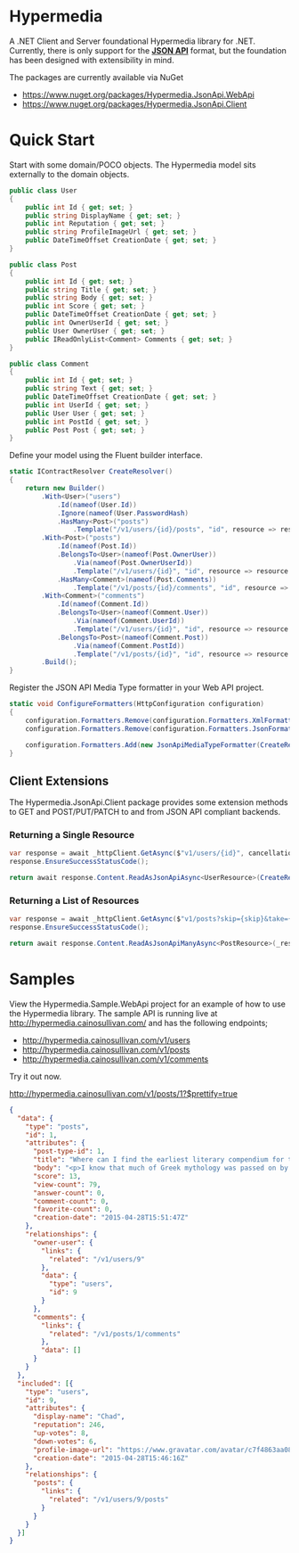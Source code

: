 # Hypermedia
A .NET Client and Server foundational Hypermedia library for .NET. Currently, there is only support 
for the [**JSON API**](http://jsonapi.org) format, but the foundation has been designed with extensibility 
in mind.

The packages are currently available via NuGet
* https://www.nuget.org/packages/Hypermedia.JsonApi.WebApi
* https://www.nuget.org/packages/Hypermedia.JsonApi.Client

# Quick Start

Start with some domain/POCO objects. The Hypermedia model sits externally to the domain objects.

```cs
public class User
{
    public int Id { get; set; }
    public string DisplayName { get; set; }
    public int Reputation { get; set; }
    public string ProfileImageUrl { get; set; }
    public DateTimeOffset CreationDate { get; set; }
}

public class Post
{
    public int Id { get; set; }
    public string Title { get; set; }
    public string Body { get; set; }
    public int Score { get; set; }
    public DateTimeOffset CreationDate { get; set; }
    public int OwnerUserId { get; set; }
    public User OwnerUser { get; set; }
    public IReadOnlyList<Comment> Comments { get; set; }
}

public class Comment
{
    public int Id { get; set; }
    public string Text { get; set; }
    public DateTimeOffset CreationDate { get; set; }
    public int UserId { get; set; }
    public User User { get; set; }
    public int PostId { get; set; }
    public Post Post { get; set; }
}

```

Define your model using the Fluent builder interface.
```cs
static IContractResolver CreateResolver()
{
    return new Builder()
        .With<User>("users")
            .Id(nameof(User.Id))
            .Ignore(nameof(User.PasswordHash)
            .HasMany<Post>("posts")
                .Template("/v1/users/{id}/posts", "id", resource => resource.Id)
        .With<Post>("posts")
            .Id(nameof(Post.Id))
            .BelongsTo<User>(nameof(Post.OwnerUser))
                .Via(nameof(Post.OwnerUserId))
                .Template("/v1/users/{id}", "id", resource => resource.OwnerUserId)
            .HasMany<Comment>(nameof(Post.Comments))
                .Template("/v1/posts/{id}/comments", "id", resource => resource.Id)
        .With<Comment>("comments")
            .Id(nameof(Comment.Id))
            .BelongsTo<User>(nameof(Comment.User))
                .Via(nameof(Comment.UserId))
                .Template("/v1/users/{id}", "id", resource => resource.UserId)
            .BelongsTo<Post>(nameof(Comment.Post))
                .Via(nameof(Comment.PostId))
                .Template("/v1/posts/{id}", "id", resource => resource.PostId)
        .Build();
}
```

Register the JSON API Media Type formatter in your Web API project.

```cs
static void ConfigureFormatters(HttpConfiguration configuration)
{
    configuration.Formatters.Remove(configuration.Formatters.XmlFormatter);
    configuration.Formatters.Remove(configuration.Formatters.JsonFormatter);

    configuration.Formatters.Add(new JsonApiMediaTypeFormatter(CreateResolver()));
}
```

## Client Extensions
The Hypermedia.JsonApi.Client package provides some extension methods to GET and POST/PUT/PATCH to and from 
JSON API compliant backends. 

### Returning a Single Resource
```cs
var response = await _httpClient.GetAsync($"v1/users/{id}", cancellationToken);
response.EnsureSuccessStatusCode();

return await response.Content.ReadAsJsonApiAsync<UserResource>(CreateResolver());
```

### Returning a List of Resources
```cs
var response = await _httpClient.GetAsync($"v1/posts?skip={skip}&take={take}", cancellationToken);
response.EnsureSuccessStatusCode();

return await response.Content.ReadAsJsonApiManyAsync<PostResource>(_resourceContractResolver);
```
# Samples
View the Hypermedia.Sample.WebApi project for an example of how to use the Hypermedia library. The sample API is running
live at http://hypermedia.cainosullivan.com/ and has the following endpoints;

* http://hypermedia.cainosullivan.com/v1/users
* http://hypermedia.cainosullivan.com/v1/posts
* http://hypermedia.cainosullivan.com/v1/comments

Try it out now.

http://hypermedia.cainosullivan.com/v1/posts/1?$prettify=true

```json
{
  "data": {
    "type": "posts", 
    "id": 1, 
    "attributes": {
      "post-type-id": 1, 
      "title": "Where can I find the earliest literary compendium for the Greek Pantheon?", 
      "body": "<p>I know that much of Greek mythology was passed on by word of mouth but someone must have been the first to collect this in one source.  What was that Compendium and is there a version available in modern English?</p>\n", 
      "score": 13, 
      "view-count": 79, 
      "answer-count": 0, 
      "comment-count": 0, 
      "favorite-count": 0, 
      "creation-date": "2015-04-28T15:51:47Z"
    }, 
    "relationships": {
      "owner-user": {
        "links": {
          "related": "/v1/users/9"
        }, 
        "data": {
          "type": "users", 
          "id": 9
        }
      }, 
      "comments": {
        "links": {
          "related": "/v1/posts/1/comments"
        }, 
        "data": []
      }
    }
  }, 
  "included": [{
    "type": "users", 
    "id": 9, 
    "attributes": {
      "display-name": "Chad", 
      "reputation": 246, 
      "up-votes": 8, 
      "down-votes": 6, 
      "profile-image-url": "https://www.gravatar.com/avatar/c7f4863aa0893199727418907a27fa52?s=128&d=identicon&r=PG&f=1", 
      "creation-date": "2015-04-28T15:46:16Z"
    }, 
    "relationships": {
      "posts": {
        "links": {
          "related": "/v1/users/9/posts"
        }
      }
    }
  }]
}
```
